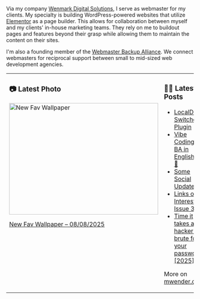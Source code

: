 Via my company [Wenmark Digital Solutions](https://wenmarkdigital.com), I serve as webmaster for my clients. My specialty is building WordPress-powered websites that utilize [Elementor](https://elementor.com/) as a page builder. This allows for collaboration between myself and my clients' in-house marketing teams. They rely on me to buildout pages and features beyond their grasp while allowing them to maintain the content on their sites.

I'm also a founding member of the [Webmaster Backup Alliance](https://webmasterbackupalliance.com/). We connect webmasters for reciprocal support between small to mid-sized web development agencies.

<table><tr><td valign="top" width="50%">

### 📷 Latest Photo
<!-- photo starts -->
<a href="https://photos.mwender.com/new-fav-wallpaper/"><img src="https://photos.mwender.com/wp-content/uploads/2025/08/img_0262-800x600.jpg" alt="New Fav Wallpaper" width="400" height="300" /></a>
<p><a href="https://photos.mwender.com/new-fav-wallpaper/">New Fav Wallpaper – 08/08/2025</a></p>
<!-- photo ends -->

</td><td valign="top" width="50%">

### 👨‍💻 Latest Posts
<!-- blog starts -->
- [LocalDev Switcher Plugin](https://mwender.com/localdev-switcher-plugin/)
- [Vibe Coding + BA in English = 💜💯](https://mwender.com/vibe-coding-ba-in-english/)
- [Some Social Updates](https://mwender.com/some-social-updates/)
- [Links of Interest, Issue 30](https://mwender.com/links-of-interest-issue-30/)
- [Time it takes a hacker to brute force your password? [2025]](https://mwender.com/time-it-takes-a-hacker-to-brute-force-your-password-2025/)
<!-- blog ends -->

More on [mwender.com](https://mwender.com).

</td></table>